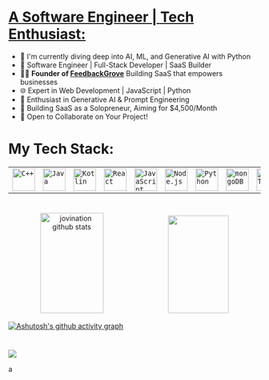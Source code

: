 #  <a href ="https://jovinshija.tech">  A Software Engineer | Tech Enthusiast:</a>
- 🌱 I'm currently diving deep into AI, ML, and Generative AI with Python
- 👋 Software Engineer | Full-Stack Developer | SaaS Builder
- 👨‍💻 **Founder of [FeedbackGrove](https://feedbackgrove.com)**  Building SaaS that empowers businesses  
- 🌐 Expert in Web Development | JavaScript | Python
- 🧠 Enthusiast in Generative AI & Prompt Engineering
- 🚀 Building SaaS as a Solopreneur, Aiming for $4,500/Month
- 💼 Open to Collaborate on Your Project!










#
# My Tech Stack:

<table>
	<tr>
		<td><code><img width="45" src="https://user-images.githubusercontent.com/25181517/192106073-90fffafe-3562-4ff9-a37e-c77a2da0ff58.png" alt="C++" title="C++"/></code></td>
		<td><code><img width="45" src="https://user-images.githubusercontent.com/25181517/117201156-9a724800-adec-11eb-9a9d-3cd0f67da4bc.png" alt="Java" title="Java"/></code></td>
		<td><code><img width="45" src="https://user-images.githubusercontent.com/25181517/185062810-7ee0c3d2-17f2-4a98-9d8a-a9576947692b.png" alt="Kotlin" title="Kotlin"/></code></td>
		<td><code><img width="45" src="https://user-images.githubusercontent.com/25181517/183897015-94a058a6-b86e-4e42-a37f-bf92061753e5.png" alt="React" title="React"/></code></td>
		<td><code><img width="45" src="https://user-images.githubusercontent.com/25181517/117447155-6a868a00-af3d-11eb-9cfe-245df15c9f3f.png" alt="JavaScript" title="JavaScript"/></code></td>
		<td><code><img width="45" src="https://user-images.githubusercontent.com/25181517/183568594-85e280a7-0d7e-4d1a-9028-c8c2209e073c.png" alt="Node.js" title="Node.js"/></code></td>
		<td><code><img width="45" src="https://user-images.githubusercontent.com/25181517/183423507-c056a6f9-1ba8-4312-a350-19bcbc5a8697.png" alt="Python" title="Python"/></code></td>
    <td><code><img width="45" src="https://user-images.githubusercontent.com/25181517/182884177-d48a8579-2cd0-447a-b9a6-ffc7cb02560e.png" alt="mongoDB" title="mongoDB"/></code></td>
		<td><code><img width="45" src="https://user-images.githubusercontent.com/25181517/192107858-fe19f043-c502-4009-8c47-476fc89718ad.png" alt="REST" title="REST"/></code></td>	
		
</tr>

</table>


# 

 <div align="center">
  <img
    width="50%"
    height="200px"
    src="https://github-readme-stats.vercel.app/api?username=jovination&show_icons=true&count_private=true&hide_border=true&title_color=008B8B&icon_color=00FFFF&text_color=1E90FF&bg_color=0d1117"
    alt="jovination github stats"
  />
  <img
    width="49%"
    height="195px"
    src="https://github-readme-stats.vercel.app/api/top-langs/?username=jovination&layout=compact&hide_border=true&title_color=008B8B&text_color=1E90FF&bg_color=0d1117"
  />
</div>

[![Ashutosh's github activity
graph](https://github-readme-activity-graph.vercel.app/graph?username=jovination&bg_color=0d1117&color=5f9ea0&line=00ffff&area_color=008080&point=fcfcfc&area=true&hide_border=true)](https://github.com/ashutosh00710/github-readme-activity-graph)



#
[![](https://visitcount.itsvg.in/api?id=jovination&icon=0&color=0)](https://visitcount.itsvg.in)

a
<!-- Proudly created with GPRM ( https://gprm.itsvg.in ) -->
